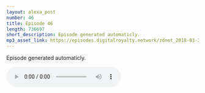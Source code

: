 ```yaml
---
layout: alexa_post
number: 46
title: Episode 46
length: 736697
short_description: Episode generated automaticly.
mp3_asset_link: https://episodes.digitalroyalty.network/zdnet_2018-03-29_01-00-03.mp3
---
```


Episode generated automaticly.

<audio controls>
    <source src="{{ page.mp3_asset_link }}" type="audio/mpeg">
</audio>